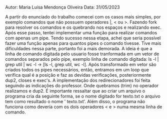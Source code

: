 Autor: Maria Luísa Mendonça Oliveira
Data: 31/05/2023

A partir do enunciado do trabalho comecei com os casos mais simples,
por exemplo comandos que não possuem operadores |, < ou >.
Fazendo fork para resolver os comandos e os quebrando nos espaços e 
realizando exec.
Após esse passo, tentei implementar uma função para realizar comandos 
com apenas um pipe. Tendo sucesso nessa etapa, achei que seria possível 
fazer uma função apenas para quantos pipes o comando tivesse. Tive mais 
dificuldades nessa parte, portanto foi a mais demorada. A ideia é que a 
linha de comando digitada pelo usuario fosse tranformada em um vetor de 
comandos separados pelo pipe, exemplo linha de comando digitada: 
ls -l | grep util | wc -l -> [ls -l, grep util, wc -l]. 
Após transformado em vetor são criados todos os pipes necessários, 
então, entramos em um loop que verifica qual é a posição e faz as 
devidas verificações, posteriormente dup2, closes e exec's.
A implementação dos redirecionadores foi feita seguindo as indicações do 
professor. Onde quebramos (trim) no operador realizamos e dup2.
É importante ressaltar que ao criar um arquivo o programa cria da 
seguinte forma, se o nome digitado for texto.txt o arquivo tem como 
resultado o nome ' texto.txt'.
Além disso, o programa não funciona como deveria com os dois operadores < 
e > numa mesma linha de comando.